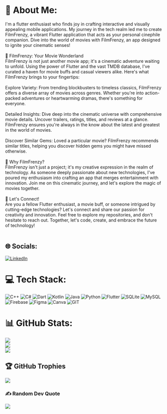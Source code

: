 # 💫 About Me:
I'm a flutter enthusiast who finds joy in crafting interactive and visually appealing mobile applications. My journey in the tech realm led me to create FilmFrenzy, a vibrant Flutter application that acts as your personal cinephile companion. Dive into the world of movies with FilmFrenzy, an app designed to ignite your cinematic senses!<br><br>🎥 FilmFrenzy: Your Movie Wonderland<br>FilmFrenzy is not just another movie app; it's a cinematic adventure waiting to unfold. Using the power of Flutter and the vast TMDB database, I've curated a haven for movie buffs and casual viewers alike. Here's what FilmFrenzy brings to your fingertips:<br><br>Explore Variety: From trending blockbusters to timeless classics, FilmFrenzy offers a diverse array of movies across genres. Whether you're into action-packed adventures or heartwarming dramas, there's something for everyone.<br><br>Detailed Insights: Dive deep into the cinematic universe with comprehensive movie details. Uncover trailers, ratings, titles, and reviews at a glance. FilmFrenzy ensures you're always in the know about the latest and greatest in the world of movies.<br><br>Discover Similar Gems: Loved a particular movie? FilmFrenzy recommends similar titles, helping you discover hidden gems you might have missed otherwise.<br><br>🌟 Why FilmFrenzy?<br>FilmFrenzy isn't just a project; it's my creative expression in the realm of technology. As someone deeply passionate about new technologies, I've poured my enthusiasm into crafting an app that merges entertainment with innovation. Join me on this cinematic journey, and let's explore the magic of movies together.<br><br>🚀 Let's Connect!<br>Are you a fellow Flutter enthusiast, a movie buff, or someone intrigued by cutting-edge technologies? Let's connect and share our passion for creativity and innovation. Feel free to explore my repositories, and don't hesitate to reach out. Together, let's code, create, and embrace the future of technology!<br><br>


## 🌐 Socials:
[![LinkedIn](https://img.shields.io/badge/LinkedIn-%230077B5.svg?logo=linkedin&logoColor=white)](https://linkedin.com/in/mahmoud-flutter) 

# 💻 Tech Stack:
![C++](https://img.shields.io/badge/c++-%2300599C.svg?style=for-the-badge&logo=c%2B%2B&logoColor=white) ![C#](https://img.shields.io/badge/c%23-%23239120.svg?style=for-the-badge&logo=c-sharp&logoColor=white) ![Dart](https://img.shields.io/badge/dart-%230175C2.svg?style=for-the-badge&logo=dart&logoColor=white) ![Kotlin](https://img.shields.io/badge/kotlin-%237F52FF.svg?style=for-the-badge&logo=kotlin&logoColor=white) ![Java](https://img.shields.io/badge/java-%23ED8B00.svg?style=for-the-badge&logo=openjdk&logoColor=white) ![Python](https://img.shields.io/badge/python-3670A0?style=for-the-badge&logo=python&logoColor=ffdd54) ![Flutter](https://img.shields.io/badge/Flutter-%2302569B.svg?style=for-the-badge&logo=Flutter&logoColor=white) ![SQLite](https://img.shields.io/badge/sqlite-%2307405e.svg?style=for-the-badge&logo=sqlite&logoColor=white) ![MySQL](https://img.shields.io/badge/mysql-%2300000f.svg?style=for-the-badge&logo=mysql&logoColor=white) ![Firebase](https://img.shields.io/badge/Firebase-039BE5?style=for-the-badge&logo=Firebase&logoColor=white) ![Figma](https://img.shields.io/badge/figma-%23F24E1E.svg?style=for-the-badge&logo=figma&logoColor=white) ![Canva](https://img.shields.io/badge/Canva-%2300C4CC.svg?style=for-the-badge&logo=Canva&logoColor=white) ![GIT](https://img.shields.io/badge/Git-fc6d26?style=for-the-badge&logo=git&logoColor=white)
# 📊 GitHub Stats:
![](https://github-readme-stats.vercel.app/api?username=Mahmoud-flutter-dev&theme=dark&hide_border=false&include_all_commits=true&count_private=true)<br/>
![](https://github-readme-streak-stats.herokuapp.com/?user=Mahmoud-flutter-dev&theme=dark&hide_border=false)<br/>
![](https://github-readme-stats.vercel.app/api/top-langs/?username=Mahmoud-flutter-dev&theme=dark&hide_border=false&include_all_commits=true&count_private=true&layout=compact)

## 🏆 GitHub Trophies
![](https://github-profile-trophy.vercel.app/?username=Mahmoud-flutter-dev&theme=radical&no-frame=false&no-bg=false&margin-w=4)

### ✍️ Random Dev Quote
![](https://quotes-github-readme.vercel.app/api?type=horizontal&theme=radical)
